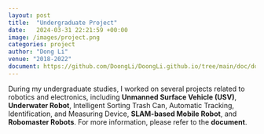 ```yaml
---
layout: post
title:  "Undergraduate Project"
date:   2024-03-31 22:21:59 +00:00
image: /images/project.png
categories: project
author: "Dong Li"
venue: "2018-2022"
document: https://github.com/DoongLi/DoongLi.github.io/tree/main/doc/dongli-project.pdf
---
```


During my undergraduate studies, I worked on several projects related to robotics and electronics, including <strong>Unmanned Surface Vehicle (USV)</strong>, <strong>Underwater Robot</strong>, Intelligent Sorting Trash Can, Automatic Tracking, Identification, and Measuring Device, <strong>SLAM-based Mobile Robot</strong>, and <strong>Robomaster Robots</strong>. For more information, please refer to the <strong>document</strong>.
